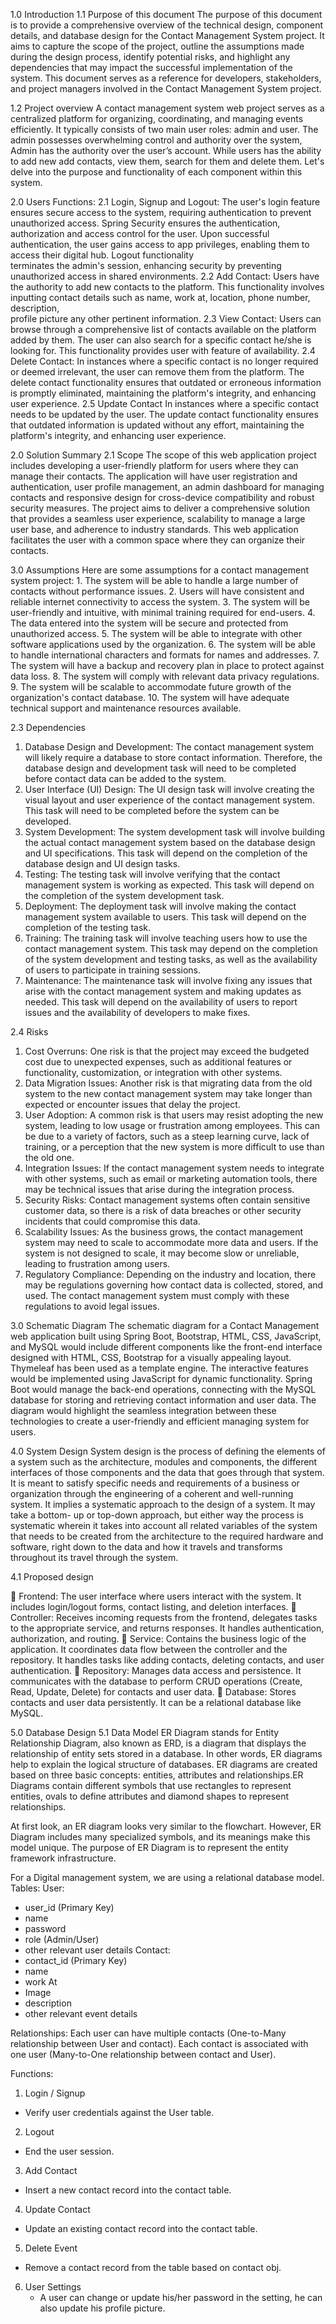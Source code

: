 1.0	Introduction
  1.1	Purpose of this document
      The purpose of this document is to provide a comprehensive overview of the technical design, component details, and database design for the Contact Management System project. It aims to capture the scope of the project, outline the assumptions made during the design process, identify potential risks, and highlight any dependencies that may impact the successful implementation of the system. This document serves as a reference for developers, stakeholders, and project managers involved in the Contact Management System project.

  1.2	Project overview
      A contact management system web project serves as a centralized platform for organizing, coordinating, and managing events efficiently. It typically consists of two main user roles: admin and user. The admin possesses overwhelming control and authority over the system, Admin has the authority over the user’s account.  While users has the ability to add new add contacts, view them, search for them and delete them. Let's delve into the purpose and functionality of each component within this system.

2.0	Users Functions:
	2.1 Login, Signup and Logout:
			The user's login feature ensures secure access to the system, requiring authentication to prevent unauthorized access. Spring Security ensures the authentication, authorization 				and access control for the user.  Upon successful authentication, the user gains access to app privileges, enabling them to access their digital hub. Logout functionality 			 
 			terminates the 	admin's session, enhancing security by preventing unauthorized access in shared environments.
	2.2 Add Contact:
			Users have the authority to add new contacts to the platform. This functionality involves inputting contact details such as name, work at, location, phone number, description, 	
 			profile picture any other pertinent information.
	2.3 View Contact:
			Users can browse through a comprehensive list of contacts available on the platform added by them. The user can also search for a specific contact he/she is looking for. This 			 		functionality provides user with feature of availability.
	2.4	Delete Contact:
			In instances where a specific contact is no longer required or deemed irrelevant, the user can remove them from the platform. The delete contact functionality ensures that 			 			outdated or erroneous information is promptly eliminated, maintaining the platform's integrity, and enhancing user experience.
	2.5	Update Contact
			In instances where a specific contact needs to be updated by the user. The update contact functionality ensures that outdated information is updated without any effort, 				 				maintaining the platform's integrity, and enhancing user experience.

2.0	Solution Summary
2.1	Scope
The scope of this web application project includes developing a user-friendly platform for users where they can manage their contacts. The application will have user registration and authentication, user profile management, an admin dashboard for managing contacts and  responsive design for cross-device compatibility and robust security measures. The project aims to deliver a comprehensive solution that provides a seamless user experience, scalability to manage a large user base, and adherence to industry standards. This web application facilitates the user with a common space where they can organize their contacts. 


3.0	Assumptions
		Here are some assumptions for a contact management system project:
		1.	The system will be able to handle a large number of contacts without performance issues.
		2.	Users will have consistent and reliable internet connectivity to access the system.
		3.	The system will be user-friendly and intuitive, with minimal training required for end-users.
		4.	The data entered into the system will be secure and protected from unauthorized access.
		5.	The system will be able to integrate with other software applications used by the organization.
		6.	The system will be able to handle international characters and formats for names and addresses.
		7.	The system will have a backup and recovery plan in place to protect against data loss.
		8.	The system will comply with relevant data privacy regulations.
		9.	The system will be scalable to accommodate future growth of the organization's contact database.
		10.	The system will have adequate technical support and maintenance resources available.


2.3	Dependencies
1.	Database Design and Development: The contact management system will likely require a database to store contact information. Therefore, the database design and development task 				will need to be completed before contact data can be added to the system.
2.	User Interface (UI) Design: The UI design task will involve creating the visual layout and user experience of the contact management system. This task will need to be completed before the system can be developed.
3.	System Development: The system development task will involve building the actual contact management system based on the database design and UI specifications. This task will depend on the completion of the database design and UI design tasks.
4.	Testing: The testing task will involve verifying that the contact management system is working as expected. This task will depend on the completion of the system development task.
5.	Deployment: The deployment task will involve making the contact management system available to users. This task will depend on the completion of the testing task.
6.	Training: The training task will involve teaching users how to use the contact management system. This task may depend on the completion of the system development and testing tasks, as well as the availability of users to participate in training sessions.
7.	Maintenance: The maintenance task will involve fixing any issues that arise with the contact management system and making updates as needed. This task will depend on the availability of users to report issues and the availability of developers to make fixes.

2.4	Risks
1.	Cost Overruns: One risk is that the project may exceed the budgeted cost due to unexpected expenses, such as additional features or functionality, customization, or integration with other systems.
2.	Data Migration Issues: Another risk is that migrating data from the old system to the new contact management system may take longer than expected or encounter issues that delay the project.
3.	User Adoption: A common risk is that users may resist adopting the new system, leading to low usage or frustration among employees. This can be due to a variety of factors, such as a steep learning curve, lack of training, or a perception that the new system is more difficult to use than the old one.
4.	Integration Issues: If the contact management system needs to integrate with other systems, such as email or marketing automation tools, there may be technical issues that arise during the integration process.
5.	Security Risks: Contact management systems often contain sensitive customer data, so there is a risk of data breaches or other security incidents that could compromise this data.
6.	Scalability Issues: As the business grows, the contact management system may need to scale to accommodate more data and users. If the system is not designed to scale, it may become slow or unreliable, leading to frustration among users.
7.	Regulatory Compliance: Depending on the industry and location, there may be regulations governing how contact data is collected, stored, and used. The contact management system must comply with these regulations to avoid legal issues.


3.0	Schematic Diagram
The schematic diagram for a Contact Management web application built using Spring Boot, Bootstrap, HTML, CSS, JavaScript, and MySQL would include different components like the front-end interface designed with HTML, CSS, Bootstrap for a visually appealing layout. Thymeleaf has been used as a template engine. The interactive features would be implemented using JavaScript for dynamic functionality. Spring Boot would manage the back-end operations, connecting with the MySQL database for storing and retrieving contact information and user data. The diagram would highlight the seamless integration between these technologies to create a user-friendly and efficient managing system for users.

4.0	System Design
System design is the process of defining the elements of a system such as the architecture, modules and components, the different interfaces of those components and the data that goes through that system. It is meant to satisfy specific needs and requirements of a business or organization through the engineering of a coherent and well-running system. It implies a systematic approach to the design of a system. It may take a bottom- up or top-down approach, but either way the process is systematic wherein it takes into account all related variables of the system that needs to be created from the architecture to the required hardware and software, right down to the data and how it travels and transforms throughout its travel through the system.

4.1	Proposed design

	Frontend: The user interface where users interact with the system. It includes login/logout forms, contact listing, and deletion interfaces. 
	Controller: Receives incoming requests from the frontend, delegates tasks to the appropriate service, and returns responses. It handles authentication, authorization, and routing.
	Service: Contains the business logic of the application. It coordinates data flow between the controller and the repository. It handles tasks like adding contacts, deleting contacts, and user authentication.
	Repository: Manages data access and persistence. It communicates with the database to perform CRUD operations (Create, Read, Update, Delete) for contacts and user data.
	Database: Stores contacts and user data persistently. It can be a relational database like MySQL.

5.0	Database Design
5.1	Data Model
ER Diagram stands for Entity Relationship Diagram, also known as ERD, is a diagram that displays the relationship of entity sets stored in a database. In other words, ER diagrams 			help to explain the logical structure of databases. ER diagrams are created based on three basic concepts: entities, attributes and relationships.ER Diagrams contain different 		 		symbols that use rectangles to represent entities, ovals to define attributes and diamond shapes to represent relationships.

At first look, an ER diagram looks very similar to the flowchart. However, ER Diagram includes many specialized symbols, and its meanings make this model unique. The purpose of ER Diagram is to represent the entity framework infrastructure.
                   
For a Digital management system, we are using a relational database model.
Tables:
User:
   - user_id (Primary Key)
   - name
   - password
   - role (Admin/User)
   - other relevant user details
Contact:
   - contact_id (Primary Key)
   - name
   - work At
   - Image
   - description
   - other relevant event details

Relationships:
Each user can have multiple contacts (One-to-Many relationship between User and contact).
Each contact is associated with one user (Many-to-One relationship between contact and User).

Functions:
1.	Login / Signup
   - Verify user credentials against the User table.
2. 	Logout
   - End the user session.
3. 	Add Contact
   - Insert a new contact record into the contact table.
4.	Update Contact
   - Update an existing contact record into the contact table.
5.	Delete Event
   - Remove a contact record from the table based on contact obj.
6.	User Settings
	 - A user can change or update his/her password in the setting, he can also update his profile picture.
